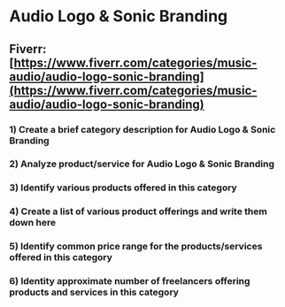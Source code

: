 # Audio Logo & Sonic Branding
## Fiverr: [https://www.fiverr.com/categories/music-audio/audio-logo-sonic-branding](https://www.fiverr.com/categories/music-audio/audio-logo-sonic-branding)
### 1) Create a brief category description for Audio Logo & Sonic Branding
### 2) Analyze product/service for Audio Logo & Sonic Branding
### 3) Identify various products offered in this category
### 4) Create a list of various product offerings and write them down here
### 5) Identify common price range for the products/services offered in this category
### 6) Identity approximate number of freelancers offering products and services in this category
